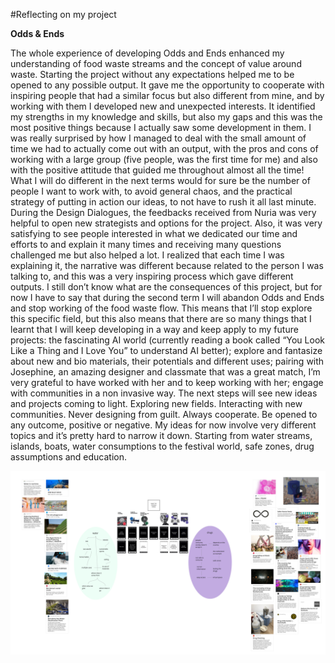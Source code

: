 #Reflecting on my project


**Odds & Ends**


The whole experience of developing Odds and Ends enhanced my understanding of food waste streams and the concept of value around waste.
Starting the project without any expectations helped me to be opened to any possible output. It gave me the opportunity to cooperate with inspiring people that had a similar focus but also different from mine, and by working with them I developed new and unexpected interests.
It identified my strengths in my knowledge and skills, but also my gaps and this was the most positive things because I actually saw some development in them.
I was really surprised by how I managed to deal with the small amount of time we had to actually come out with an output, with the pros and cons of working with a large group (five people, was the first time for me) and also with the positive attitude that guided me throughout almost all the time! What I will do different in the next terms would for sure be the number of people I want to work with, to avoid general chaos, and the practical strategy of putting in action our ideas, to not have to rush it all last minute.
During the Design Dialogues, the feedbacks received from Nuria was very helpful to open new strategists and options for the project.
Also, it was very satisfying to see people interested in what we dedicated our time and efforts to and explain it many times and receiving many questions challenged me but also helped a lot. I realized that each time I was explaining it, the narrative was different because related to the person I was talking to, and this was a very inspiring process which gave different outputs.
I still don’t know what are the consequences of this project, but for now I have to say that during the second term I will abandon Odds and Ends and stop working of the food waste flow. This means that I’ll stop explore this specific field, but this also means that there are so many things that I learnt that I will keep developing in a way and keep apply to my future projects: the fascinating AI world (currently reading a book called “You Look Like a Thing and I Love You” to understand AI better); explore and fantasize about new and bio materials, their potentials and different uses; pairing with Josephine, an amazing designer and classmate that was a great match, I’m very grateful to have worked with her and to keep working with her; engage with communities in a non invasive way.
The next steps will see new ideas and projects coming to light. Exploring new fields. Interacting with new communities. Never designing from guilt. Always cooperate. Be opened to any outcome, positive or negative. My ideas for now involve very different topics and it’s pretty hard to narrow it down. Starting from water streams, islands, boats, water consumptions to the festival world, safe zones, drug assumptions and education.


![](../images/studio/newspace.jpg)
